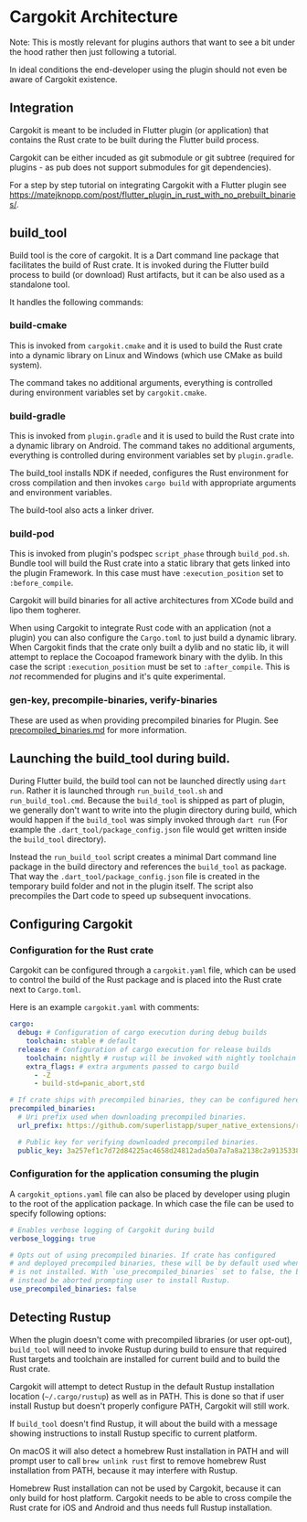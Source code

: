 # Cargokit Architecture

Note: This is mostly relevant for plugins authors that want to see a bit under the hood rather then just following a tutorial.

In ideal conditions the end-developer using the plugin should not even be aware of Cargokit existence.

## Integration

Cargokit is meant to be included in Flutter plugin (or application) that contains the Rust crate to be built during the Flutter build process.

Cargokit can be either incuded as git submodule or git subtree (required for plugins - as pub does not support submodules for git dependencies).

For a step by step tutorial on integrating Cargokit with a Flutter plugin see https://matejknopp.com/post/flutter_plugin_in_rust_with_no_prebuilt_binaries/.

## build_tool

Build tool is the core of cargokit. It is a Dart command line package that facilitates the build of Rust crate. It is invoked during the Flutter build process to build (or download) Rust artifacts, but it can be also used as a standalone tool.

It handles the following commands:

### build-cmake

This is invoked from `cargokit.cmake` and it is used to build the Rust crate into a dynamic library on Linux and Windows (which use CMake as build system).

The command takes no additional arguments, everything is controlled during environment variables set by `cargokit.cmake`.

### build-gradle

This is invoked from `plugin.gradle` and it is used to build the Rust crate into a dynamic library on Android. The command takes no additional arguments, everything is controlled during environment variables set by `plugin.gradle`.

The build_tool installs NDK if needed, configures the Rust environment for cross compilation and then invokes `cargo build` with appropriate arguments and environment variables.

The build-tool also acts a linker driver.

### build-pod

This is invoked from plugin's podspec `script_phase` through `build_pod.sh`. Bundle tool will build the Rust crate into a static library that gets linked into the plugin Framework. In this case must have `:execution_position` set to `:before_compile`.

Cargokit will build binaries for all active architectures from XCode build and lipo them togherer.

When using Cargokit to integrate Rust code with an application (not a plugin) you can also configure the `Cargo.toml` to just build a dynamic library. When Cargokit finds that the crate only built a dylib and no static lib, it will attempt to replace the Cocoapod framework binary with the dylib. In this case the script `:execution_position` must be set to `:after_compile`. This is *not* recommended for plugins and it's quite experimental.

### gen-key, precompile-binaries, verify-binaries

These are used as when providing precompiled binaries for Plugin. See [precompiled_binaries.md](precompiled_binaries.md) for more information.

## Launching the build_tool during build.

During Flutter build, the build tool can not be launched directly using `dart run`. Rather it is launched through `run_build_tool.sh` and `run_build_tool.cmd`. Because the `build_tool` is shipped as part of plugin, we generally don't want to write into the plugin directory during build, which would happen if the `build_tool` was simply invoked through `dart run` (For example the `.dart_tool/package_config.json` file would get written inside the `build_tool` directory).

Instead the `run_build_tool` script creates a minimal Dart command line package in the build directory and references the `build_tool` as package. That way the `.dart_tool/package_config.json` file is created in the temporary build folder and not in the plugin itself. The script also precompiles the Dart code to speed up subsequent invocations.

## Configuring Cargokit

### Configuration for the Rust crate

Cargokit can be configured through a `cargokit.yaml` file, which can be used to control the build of the Rust package and is placed into the Rust crate next to `Cargo.toml`.

Here is an example `cargokit.yaml` with comments:

```yaml
cargo:
  debug: # Configuration of cargo execution during debug builds
    toolchain: stable # default
  release: # Configuration of cargo execution for release builds
    toolchain: nightly # rustup will be invoked with nightly toolchain
    extra_flags: # extra arguments passed to cargo build
      - -Z
      - build-std=panic_abort,std

# If crate ships with precompiled binaries, they can be configured here.
precompiled_binaries:
  # Uri prefix used when downloading precompiled binaries.
  url_prefix: https://github.com/superlistapp/super_native_extensions/releases/download/precompiled_

  # Public key for verifying downloaded precompiled binaries.
  public_key: 3a257ef1c7d72d84225ac4658d24812ada50a7a7a8a2138c2a91353389fdc514
```

### Configuration for the application consuming the plugin

A `cargokit_options.yaml` file can also be placed by developer using plugin to the root of the application package. In which case the file can be used to specify following options:

```yaml
# Enables verbose logging of Cargokit during build
verbose_logging: true

# Opts out of using precompiled binaries. If crate has configured
# and deployed precompiled binaries, these will be by default used whenever Rustup
# is not installed. With `use_precompiled_binaries` set to false, the build will
# instead be aborted prompting user to install Rustup.
use_precompiled_binaries: false
```

## Detecting Rustup

When the plugin doesn't come with precompiled libraries (or user opt-out), `build_tool` will need to invoke Rustup during build to ensure that required Rust targets and toolchain are installed for current build and to build the Rust crate.

Cargokit will attempt to detect Rustup in the default Rustup installation location (`~/.cargo/rustup`) as well as in PATH. This is done so that if user install Rustup but doesn't properly configure PATH, Cargokit will still work.

If `build_tool` doesn't find Rustup, it will about the build with a message showing instructions to install Rustup specific to current platform.

On macOS it will also detect a homebrew Rust installation in PATH and will prompt user to call `brew unlink rust` first to remove homebrew Rust installation from PATH, because it may interfere with Rustup.

Homebrew Rust installation can not be used by Cargokit, because it can only build for host platform. Cargokit needs to be able to cross compile the Rust crate for iOS and Android and thus needs full Rustup installation.
